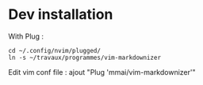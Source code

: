 Dev installation
================

With Plug : 
```
cd ~/.config/nvim/plugged/
ln -s ~/travaux/programmes/vim-markdownizer
```
Edit vim conf file : ajout "Plug 'mmai/vim-markdownizer'"
